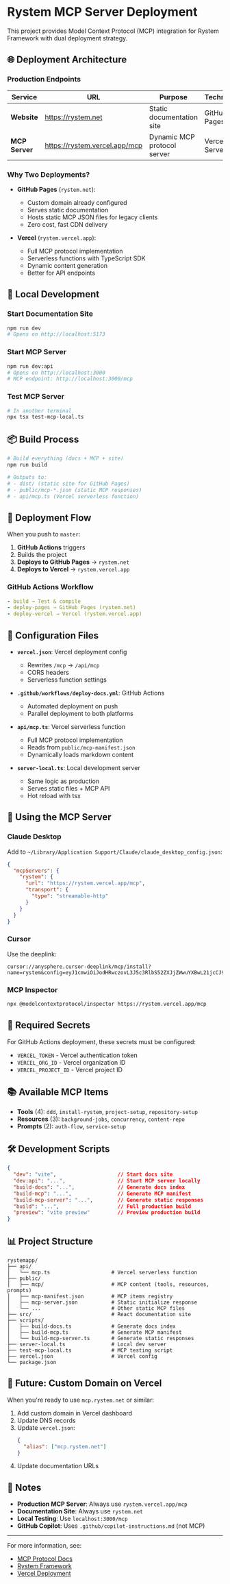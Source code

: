 # Rystem MCP Server Deployment

This project provides Model Context Protocol (MCP) integration for Rystem Framework with dual deployment strategy.

## 🌐 Deployment Architecture

### Production Endpoints

| Service | URL | Purpose | Technology |
|---------|-----|---------|------------|
| **Website** | https://rystem.net | Static documentation site | GitHub Pages |
| **MCP Server** | https://rystem.vercel.app/mcp | Dynamic MCP protocol server | Vercel Serverless |

### Why Two Deployments?

- **GitHub Pages** (`rystem.net`): 
  - Custom domain already configured
  - Serves static documentation
  - Hosts static MCP JSON files for legacy clients
  - Zero cost, fast CDN delivery

- **Vercel** (`rystem.vercel.app`):
  - Full MCP protocol implementation
  - Serverless functions with TypeScript SDK
  - Dynamic content generation
  - Better for API endpoints

## 🚀 Local Development

### Start Documentation Site
```bash
npm run dev
# Opens on http://localhost:5173
```

### Start MCP Server
```bash
npm run dev:api
# Opens on http://localhost:3000
# MCP endpoint: http://localhost:3000/mcp
```

### Test MCP Server
```bash
# In another terminal
npx tsx test-mcp-local.ts
```

## 📦 Build Process

```bash
# Build everything (docs + MCP + site)
npm run build

# Outputs to:
# - dist/ (static site for GitHub Pages)
# - public/mcp-*.json (static MCP responses)
# - api/mcp.ts (Vercel serverless function)
```

## 🔄 Deployment Flow

When you push to `master`:

1. **GitHub Actions** triggers
2. Builds the project
3. **Deploys to GitHub Pages** → `rystem.net`
4. **Deploys to Vercel** → `rystem.vercel.app`

### GitHub Actions Workflow

```yaml
- build → Test & compile
- deploy-pages → GitHub Pages (rystem.net)
- deploy-vercel → Vercel (rystem.vercel.app)
```

## 🔧 Configuration Files

- **`vercel.json`**: Vercel deployment config
  - Rewrites `/mcp` → `/api/mcp`
  - CORS headers
  - Serverless function settings

- **`.github/workflows/deploy-docs.yml`**: GitHub Actions
  - Automated deployment on push
  - Parallel deployment to both platforms

- **`api/mcp.ts`**: Vercel serverless function
  - Full MCP protocol implementation
  - Reads from `public/mcp-manifest.json`
  - Dynamically loads markdown content

- **`server-local.ts`**: Local development server
  - Same logic as production
  - Serves static files + MCP API
  - Hot reload with tsx

## 📖 Using the MCP Server

### Claude Desktop

Add to `~/Library/Application Support/Claude/claude_desktop_config.json`:

```json
{
  "mcpServers": {
    "rystem": {
      "url": "https://rystem.vercel.app/mcp",
      "transport": {
        "type": "streamable-http"
      }
    }
  }
}
```

### Cursor

Use the deeplink:
```
cursor://anysphere.cursor-deeplink/mcp/install?name=rystem&config=eyJ1cmwiOiJodHRwczovL3J5c3RlbS52ZXJjZWwuYXBwL21jcCJ9
```

### MCP Inspector

```bash
npx @modelcontextprotocol/inspector https://rystem.vercel.app/mcp
```

## 🔑 Required Secrets

For GitHub Actions deployment, these secrets must be configured:

- `VERCEL_TOKEN` - Vercel authentication token
- `VERCEL_ORG_ID` - Vercel organization ID
- `VERCEL_PROJECT_ID` - Vercel project ID

## 📚 Available MCP Items

- **Tools** (4): `ddd`, `install-rystem`, `project-setup`, `repository-setup`
- **Resources** (3): `background-jobs`, `concurrency`, `content-repo`
- **Prompts** (2): `auth-flow`, `service-setup`

## 🛠️ Development Scripts

```json
{
  "dev": "vite",                    // Start docs site
  "dev:api": "...",                 // Start MCP server locally
  "build-docs": "...",              // Generate docs index
  "build-mcp": "...",               // Generate MCP manifest
  "build-mcp-server": "...",        // Generate static responses
  "build": "...",                   // Full production build
  "preview": "vite preview"         // Preview production build
}
```

## 📊 Project Structure

```
rystemapp/
├── api/
│   └── mcp.ts                    # Vercel serverless function
├── public/
│   ├── mcp/                      # MCP content (tools, resources, prompts)
│   ├── mcp-manifest.json         # MCP items registry
│   ├── mcp-server.json           # Static initialize response
│   └── ...                       # Other static MCP files
├── src/                          # React documentation site
├── scripts/
│   ├── build-docs.ts             # Generate docs index
│   ├── build-mcp.ts              # Generate MCP manifest
│   └── build-mcp-server.ts       # Generate static responses
├── server-local.ts               # Local dev server
├── test-mcp-local.ts             # MCP testing script
├── vercel.json                   # Vercel config
└── package.json
```

## 🔮 Future: Custom Domain on Vercel

When you're ready to use `mcp.rystem.net` or similar:

1. Add custom domain in Vercel dashboard
2. Update DNS records
3. Update `vercel.json`:
   ```json
   {
     "alias": ["mcp.rystem.net"]
   }
   ```
4. Update documentation URLs

## 📝 Notes

- **Production MCP Server**: Always use `rystem.vercel.app/mcp`
- **Documentation Site**: Always use `rystem.net`
- **Local Testing**: Use `localhost:3000/mcp`
- **GitHub Copilot**: Uses `.github/copilot-instructions.md` (not MCP)

---

For more information, see:
- [MCP Protocol Docs](https://modelcontextprotocol.io)
- [Rystem Framework](https://rystem.net)
- [Vercel Deployment](https://vercel.com/docs)
